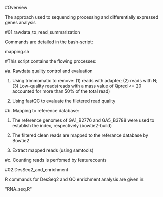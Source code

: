 #Overview

The approach used to sequencing processing and differentially expressed genes analysis


#01.rawdata_to_read_summarization

Commands are detailed in the bash-script:

mapping.sh


#This script contains the flowing processes:

#a. Rawdata quality control and evaluation

1. Using trimmomatic to remove: (1) reads with adapter; (2) reads with N; (3) Low-quality reads(reads with a mass value of Qpred <= 20 accounted for more than 50% of the total read)

2. Using fastQC to evaluate the filetered read quality  

#b. Mapping to reference database:

1. The reference genomes of GA1_B2776 and GA5_B3788 were used to establish the index, respectively (bowtie2-build)

2. The filtered clean reads are mapped to the referance database by Bowtie2

3. Extract mapped reads (using samtools)

#c. Counting reads is perfomed by featurecounts



#02.DesSeq2_and_enrichment


R commands for DesSeq2 and GO enrichment analysis are given in:

"RNA_seq.R"

